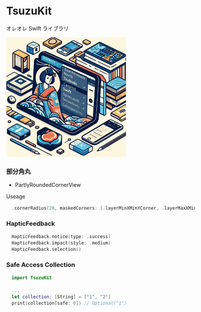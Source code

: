 # TsuzuKit

オレオレ Swift ライブラリ

<img src="./Sources/TsuzuKit/Resources/Image/icon.jpeg" width=320>

### 部分角丸

- PartlyRoundedCornerView

Useage

```swift
  .cornerRadius(20, maskedCorners: [.layerMinXMinYCorner, .layerMaxXMinYCorner])
```

### HapticFeedback

```swift
  HapticFeedback.notice(type: .success)
  HapticFeedback.impact(style: .medium)
  HapticFeedback.selection()
```

### Safe Access Collection

```swift
  import TsuzuKit

  ...
  let collection: [String] = ["1", "2"]
  print(collection[safe: 0]) // Optional("1")
```
